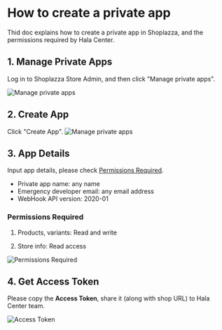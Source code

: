 # How to create a private app

Thid doc explains how to create a private app in Shoplazza, and the permissions required by Hala Center.

## 1. Manage Private Apps
Log in to Shoplazza Store Admin, and then click "Manage private apps".

![Manage private apps](https://n.halaylmz.com/images/doc/shoplazza_manage_apps.png)

## 2. Create App
Click "Create App".
![Manage private apps](https://n.halaylmz.com/images/doc/shoplazza_create_app.png)

## 3. App Details
Input app details, please check [Permissions Required](#permissions-required).

- Private app name: any name
- Emergency developer email: any email address
- WebHook API version: 2020-01

### Permissions Required

1. Products, variants: Read and write

2. Store info: Read access

![Permissions Required](https://n.halaylmz.com/images/doc/shoplazza_permissions.png)

## 4. Get Access Token
Please copy the **Access Token**, share it (along with shop URL) to Hala Center team.

![Access Token](https://n.halaylmz.com/images/doc/shoplazza_access_token.png)
